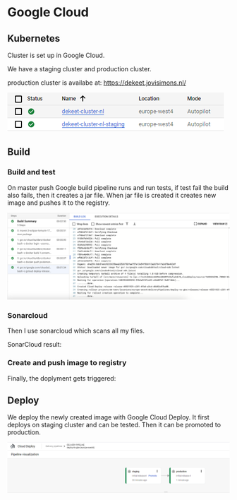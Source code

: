# Google Cloud

## Kubernetes

Cluster is set up in Google Cloud.

We have a staging cluster and production cluster.

production cluster is availabe at: https://dekeet.jovisimons.nl/

![cluster](https://github.com/Adv-Software-DeKeet/.github/blob/main/DeKeet%20(IP)/images/gCloudCluster.png)

## Build

### Build and test

On master push Google build pipeline runs and run tests, if test fail the build also fails, then it creates a jar file. When jar file is created it creates new image and pushes it to the registry. 

![BuildSucceed](https://github.com/Adv-Software-DeKeet/.github/blob/main/DeKeet%20(IP)/images/gcloudBuild.png)


### Sonarcloud

Then I use sonarcloud which scans all my files.

SonarCloud result:



### Create and push image to registry

Finally, the doplyment gets triggered:

## Deploy

We deploy the newly created image with Google Cloud Deploy. It first deploys on staging cluster and can be tested. Then it can be promoted to production.

![GCPPipeline](https://github.com/Adv-Software-DeKeet/.github/blob/main/DeKeet%20(IP)/images/GCPDeployStag%26Prod.png)